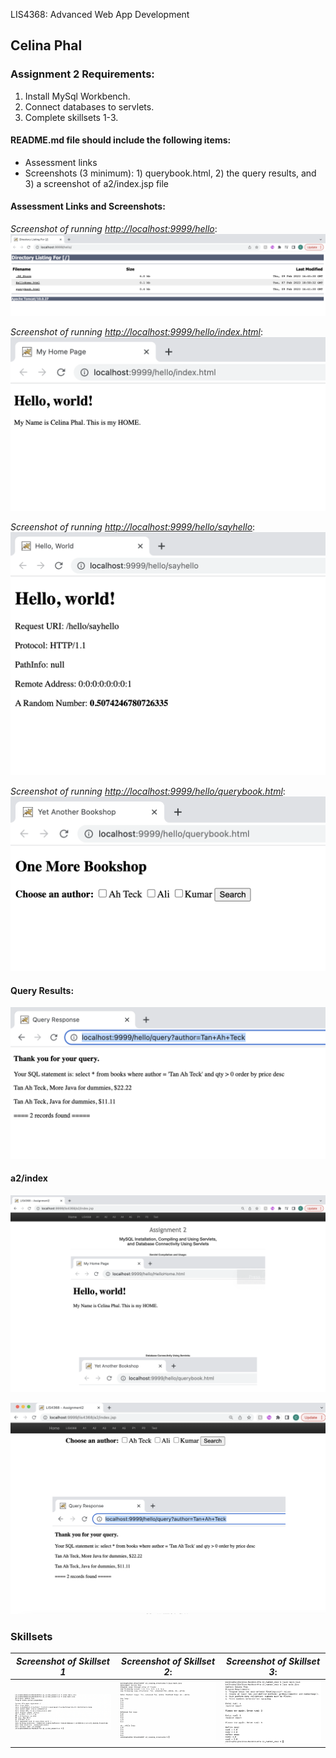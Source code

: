LIS4368: Advanced Web App Development

## Celina Phal

### Assignment 2 Requirements:

1. Install MySql Workbench.
2. Connect databases to servlets.
3. Complete skillsets 1-3.

#### README.md file should include the following items:

* Assessment links
* Screenshots (3 minimum): 1) querybook.html, 2) the query results, and 3) a screenshot of a2/index.jsp file

#### Assessment Links and Screenshots:

*Screenshot of running [http://localhost:9999/hello](http://localhost:9999/hello)*:
    ![img](img/img1.png)

*Screenshot of running [http://localhost:9999/hello/index.html](http://localhost:9999/hello/index.html)*:
    ![img](img/img2.png)

*Screenshot of running [http://localhost:9999/hello/sayhello](http://localhost:9999/hello/sayhello)*:
    ![img](img/img3.png)

*Screenshot of running [http://localhost:9999/hello/querybook.html](http://localhost:9999/hello/querybook.html)*:
    ![img](img/img4.png)


#### Query Results:

![results](img/img5.png)

#### a2/index

![a2](img/index1.png)

![a2](img/index2.png)

### Skillsets

| *Screenshot of Skillset 1*      | *Screenshot of Skillset 2*: | *Screenshot of Skillset 3*:     |
| :----:       |    :----:   |          :----: |
| ![Skillset1](img/Q1.png)   | ![Skillset2](img/Q2_Looping_Structures.png) | ![Skillset3](img/Q3.png) |
